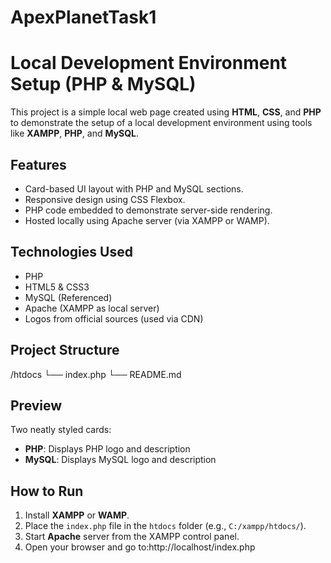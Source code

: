 # ApexPlanetTask1
# Local Development Environment Setup (PHP & MySQL)

This project is a simple local web page created using **HTML**, **CSS**, and **PHP** to demonstrate the setup of a local development environment using tools like **XAMPP**, **PHP**, and **MySQL**.

## Features

- Card-based UI layout with PHP and MySQL sections.
- Responsive design using CSS Flexbox.
- PHP code embedded to demonstrate server-side rendering.
- Hosted locally using Apache server (via XAMPP or WAMP).

## Technologies Used

- PHP
- HTML5 & CSS3
- MySQL (Referenced)
- Apache (XAMPP as local server)
- Logos from official sources (used via CDN)
## Project Structure

/htdocs
└── index.php
└── README.md

## Preview

Two neatly styled cards:
- **PHP**: Displays PHP logo and description
-  **MySQL**: Displays MySQL logo and description
  
## How to Run

1. Install **XAMPP** or **WAMP**.
2. Place the `index.php` file in the `htdocs` folder (e.g., `C:/xampp/htdocs/`).
3. Start **Apache** server from the XAMPP control panel.
4. Open your browser and go to:http://localhost/index.php


